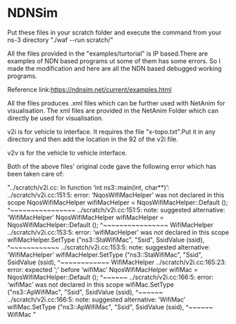 # NDNSim

Put these files in your scratch folder and execute the command from your ns-3 directory "./waf --run scratch/<filename>"
  
  All the files provided in the "examples/turtorial" is IP based.There are examples of NDN based programs ut some of them has some errors. So I made the modification and here are all the NDN based debugged working programs.
  
  Reference link:https://ndnsim.net/current/examples.html
  
All the files produces .xml files which can be further used with NetAnim for visualisation. The xml files are provided in the NetAnim Folder which can directly be used for visualisation.

v2i is for vehicle to interface. It requires the file "x-topo.txt".Put it in any directory and then add the location in the 92 of the v2i file.

v2v is for the vehicle to vehicle interface.

Both of the above files' original code gave the following error which has been taken care of:

"../scratch/v2i.cc: In function ‘int ns3::main(int, char**)’:
../scratch/v2i.cc:151:5: error: ‘NqosWifiMacHelper’ was not declared in this scope
     NqosWifiMacHelper wifiMacHelper = NqosWifiMacHelper::Default ();
     ^~~~~~~~~~~~~~~~~
../scratch/v2i.cc:151:5: note: suggested alternative: ‘WifiMacHelper’
     NqosWifiMacHelper wifiMacHelper = NqosWifiMacHelper::Default ();
     ^~~~~~~~~~~~~~~~~
     WifiMacHelper
../scratch/v2i.cc:153:5: error: ‘wifiMacHelper’ was not declared in this scope
     wifiMacHelper.SetType ("ns3::StaWifiMac", "Ssid", SsidValue (ssid),
     ^~~~~~~~~~~~~
../scratch/v2i.cc:153:5: note: suggested alternative: ‘WifiMacHelper’
     wifiMacHelper.SetType ("ns3::StaWifiMac", "Ssid", SsidValue (ssid),
     ^~~~~~~~~~~~~
     WifiMacHelper
../scratch/v2i.cc:165:23: error: expected ‘;’ before ‘wifiMac’
     NqosWifiMacHelper wifiMac = NqosWifiMacHelper::Default ();
                       ^~~~~~~
../scratch/v2i.cc:166:5: error: ‘wifiMac’ was not declared in this scope
     wifiMac.SetType ("ns3::ApWifiMac", "Ssid", SsidValue (ssid),
     ^~~~~~~
../scratch/v2i.cc:166:5: note: suggested alternative: ‘WifiMac’
     wifiMac.SetType ("ns3::ApWifiMac", "Ssid", SsidValue (ssid),
     ^~~~~~~
     WifiMac
"
